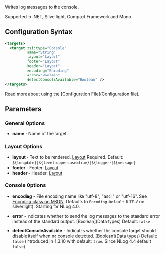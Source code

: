 Writes log messages to the console. 

Supported in .NET, Silverlight, Compact Framework and Mono

## Configuration Syntax
```xml
<targets>
  <target xsi:type="Console"
          name="String"
          layout="Layout"
          footer="Layout"
          header="Layout"
          encoding="Encoding"
          error="Boolean"
          detectConsoleAvailable="Boolean" />
</targets>
```
Read more about using the [Configuration File](Configuration file).

## Parameters
### General Options
* **name** - Name of the target.

### Layout Options
* **layout** - Text to be rendered. [Layout](Layouts) Required. Default: `${longdate}|${level:uppercase=true}|${logger}|${message}`
* **footer** - Footer. [Layout](Layouts)  
* **header** - Header. [Layout](Layouts)

### Console Options
* **encoding** - File encoding name like "utf-8", "ascii" or "utf-16". See [Encoding class on MSDN](http://msdn.microsoft.com/en-us/library/system.text.encoding%28v=vs.110%29.aspx). Defaults to `Encoding.Default` (`UTF-8` on silverlight). Starting for NLog 4.0.

* **error** - Indicates whether to send the log messages to the standard error instead of the standard output. [Boolean](Data types) Default: `false`

* **detectConsoleAvailable** - Indicates whether the console target should disable itself when no console detected. [Boolean](Data types) Default: `false` (introduced in 4.3.10 with default: `true`. Since NLog 4.4 default `false`)